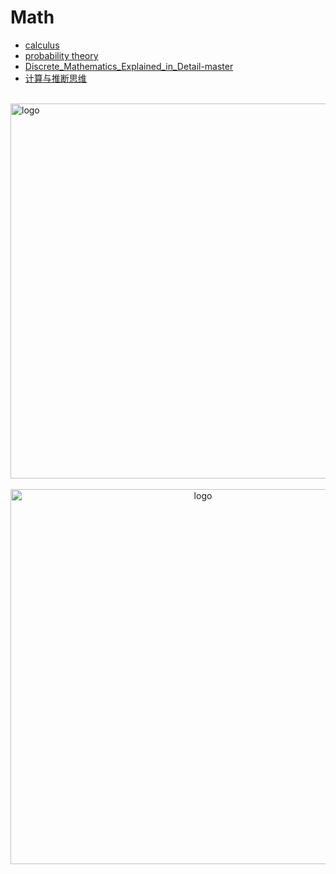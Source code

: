 # Math
  
-   [calculus](/math/calculus.md)
-   [probability theory](/math/probability_theory.md)
-   [Discrete_Mathematics_Explained_in_Detail-master](/math/Discrete_Mathematics_Explained_in_Detail-master.md)
-   [计算与推断思维](/math/data8.md)

<br />
<img  src='/img/bjkb.PNG' width="600" alt="logo">
<br />
<br />
<div align="center">
<img  src='/img/01.jpeg' width="600" alt="logo" />
</div>
<br />
<br />

